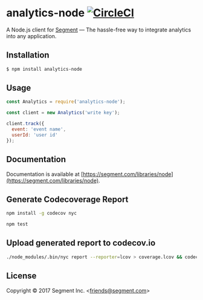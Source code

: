 # analytics-node [![CircleCI](https://circleci.com/gh/segmentio/analytics-node.svg?style=svg&circle-token=68654e8cd0fcd16b1f3ae9943a1d8e20e36ae6c5)](https://circleci.com/gh/segmentio/analytics-node)

A Node.js client for [Segment](https://segment.com) — The hassle-free way to integrate analytics into any application.


## Installation

```bash
$ npm install analytics-node
```


## Usage

```js
const Analytics = require('analytics-node');

const client = new Analytics('write key');

client.track({
  event: 'event name',
  userId: 'user id'
});
```


## Documentation

Documentation is available at [https://segment.com/libraries/node](https://segment.com/libraries/node).

## Generate Codecoverage Report

```bash
npm install -g codecov nyc

npm test
```
## Upload generated report to codecov.io

```bash
./node_modules/.bin/nyc report --reporter=lcov > coverage.lcov && codecov -t <your-codecov-token-for-repo>
```
## License

Copyright &copy; 2017 Segment Inc. \<friends@segment.com\>
